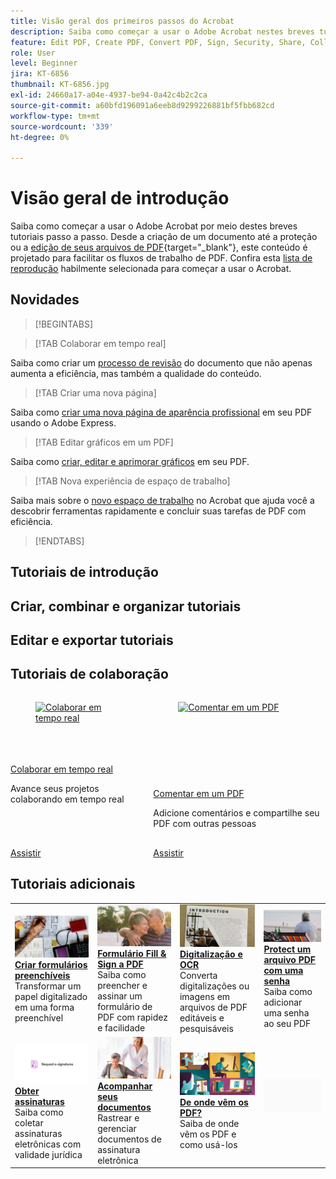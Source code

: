 ```yaml
---
title: Visão geral dos primeiros passos do Acrobat
description: Saiba como começar a usar o Adobe Acrobat nestes breves tutoriais passo a passo (1 a 2 min)
feature: Edit PDF, Create PDF, Convert PDF, Sign, Security, Share, Collaboration, Workspace
role: User
level: Beginner
jira: KT-6856
thumbnail: KT-6856.jpg
exl-id: 24660a17-a04e-4937-be94-0a42c4b2c2ca
source-git-commit: a60bfd196091a6eeb8d9299226881bf5fbb682cd
workflow-type: tm+mt
source-wordcount: '339'
ht-degree: 0%

---
```


# Visão geral de introdução

Saiba como começar a usar o Adobe Acrobat por meio destes breves tutoriais passo a passo. Desde a criação de um documento até a proteção ou a [edição de seus arquivos de PDF](https://www.adobe.com/br/acrobat/online/pdf-editor.html){target="_blank"}, este conteúdo é projetado para facilitar os fluxos de trabalho de PDF. Confira esta [lista de reprodução](https://experienceleague.adobe.com/en/playlists/acrobat-get-started-business-users) habilmente selecionada para começar a usar o Acrobat.

## Novidades

>[!BEGINTABS]

>[!TAB Colaborar em tempo real]

Saiba como criar um [processo de revisão](collaborate.md) do documento que não apenas aumenta a eficiência, mas também a qualidade do conteúdo.

>[!TAB Criar uma nova página]

Saiba como [criar uma nova página de aparência profissional](add-custom-page.md) em seu PDF usando o Adobe Express.

>[!TAB Editar gráficos em um PDF]

Saiba como [criar, editar e aprimorar gráficos](edit-graphics.md) em seu PDF.

>[!TAB Nova experiência de espaço de trabalho]

Saiba mais sobre o [novo espaço de trabalho](new-workspace.md) no Acrobat que ajuda você a descobrir ferramentas rapidamente e concluir suas tarefas de PDF com eficiência.

>[!ENDTABS]

## Tutoriais de introdução




## Criar, combinar e organizar tutoriais



## Editar e exportar tutoriais



## Tutoriais de colaboração

<!-- START CARDS HTML - DO NOT MODIFY BY HAND -->
<div class="columns">
    <div class="column is-half-tablet is-half-desktop is-one-third-widescreen" aria-label="Collaborate in real time">
        <div class="card" style="height: 100%; display: flex; flex-direction: column; height: 100%;">
            <div class="card-image">
                <figure class="image x-is-16by9">
                    <a href="https://experienceleague.adobe.com/en/docs/document-cloud-learn/acrobat-learning/getting-started/collaborate" title="Colaborar em tempo real" target="_blank" rel="referrer">
                        <img class="is-bordered-r-small" src="https://experienceleague.adobe.com/en/docs/document-cloud-learn/acrobat-learning/getting-started/media_1f5dd20f4df4fb7d2f5c80653268baf61e708a449.png?width=400&format=webply&optimize=medium" alt="Colaborar em tempo real"
                             style="width: 100%; aspect-ratio: 16 / 9; object-fit: cover; overflow: hidden; display: block; margin: auto;">
                    </a>
                </figure>
            </div>
            <div class="card-content is-padded-small" style="display: flex; flex-direction: column; flex-grow: 1; justify-content: space-between;">
                <div class="top-card-content">
                    <p class="headline is-size-6 has-text-weight-bold">
                        <a href="https://experienceleague.adobe.com/en/docs/document-cloud-learn/acrobat-learning/getting-started/collaborate" target="_blank" rel="referrer" title="Colaborar em tempo real">Colaborar em tempo real</a>
                    </p>
                    <p class="is-size-6">Avance seus projetos colaborando em tempo real</p>
                </div>
                <a href="https://experienceleague.adobe.com/en/docs/document-cloud-learn/acrobat-learning/getting-started/collaborate" target="_blank" rel="referrer" class="spectrum-Button spectrum-Button--outline spectrum-Button--primary spectrum-Button--sizeM" style="align-self: flex-start; margin-top: 1rem;">
                    <span class="spectrum-Button-label has-no-wrap has-text-weight-bold">Assistir</span>
                </a>
            </div>
        </div>
    </div>
    <div class="column is-half-tablet is-half-desktop is-one-third-widescreen" aria-label="Comment on a PDF">
        <div class="card" style="height: 100%; display: flex; flex-direction: column; height: 100%;">
            <div class="card-image">
                <figure class="image x-is-16by9">
                    <a href="https://experienceleague.adobe.com/en/docs/document-cloud-learn/acrobat-learning/getting-started/comment-on-pdf-files" title="Comentar em um PDF" target="_blank" rel="referrer">
                        <img class="is-bordered-r-small" src="https://experienceleague.adobe.com/en/docs/document-cloud-learn/acrobat-learning/getting-started/media_116d7c4b645e8d4c4e4645df9cb83a36501431471.png?width=400&format=webply&optimize=medium" alt="Comentar em um PDF"
                             style="width: 100%; aspect-ratio: 16 / 9; object-fit: cover; overflow: hidden; display: block; margin: auto;">
                    </a>
                </figure>
            </div>
            <div class="card-content is-padded-small" style="display: flex; flex-direction: column; flex-grow: 1; justify-content: space-between;">
                <div class="top-card-content">
                    <p class="headline is-size-6 has-text-weight-bold">
                        <a href="https://experienceleague.adobe.com/en/docs/document-cloud-learn/acrobat-learning/getting-started/comment-on-pdf-files" target="_blank" rel="referrer" title="Comentar em um PDF">Comentar em um PDF</a>
                    </p>
                    <p class="is-size-6">Adicione comentários e compartilhe seu PDF com outras pessoas</p>
                </div>
                <a href="https://experienceleague.adobe.com/en/docs/document-cloud-learn/acrobat-learning/getting-started/comment-on-pdf-files" target="_blank" rel="referrer" class="spectrum-Button spectrum-Button--outline spectrum-Button--primary spectrum-Button--sizeM" style="align-self: flex-start; margin-top: 1rem;">
                    <span class="spectrum-Button-label has-no-wrap has-text-weight-bold">Assistir</span>
                </a>
            </div>
        </div>
    </div>
</div>
<!-- END CARDS HTML - DO NOT MODIFY BY HAND -->

## Tutoriais adicionais

<table style="table-layout:fixed">
<tr>
  <td>
    <a href="create-fillable-forms.md">
      <img alt="Criar formulários preenchíveis" src="../assets/fillable-forms.png" />
    </a>
    <div>
      <a href="create-fillable-forms.md"><strong>Criar formulários preenchíveis</strong></a>
      </div>
      Transformar um papel digitalizado em uma forma preenchível
      <br>
  </td>
  <td>
    <a href="fill-and-sign.md">
      <img alt="Formulário Fill &amp; Sign a PDF" src="../assets/fill-sign.png" />
    </a>
    <div>
    <a href="fill-and-sign.md"><strong>Formulário Fill &amp; Sign a PDF</strong></a>
    </div>
    Saiba como preencher e assinar um formulário de PDF com rapidez e facilidade
    <br>
  </td>
  <td>
    <a href="scan-and-ocr.md">
      <img alt="Digitalizar e OCR" src="../assets/scan.png" />
    </a>
    <div>
    <a href="scan-and-ocr.md"><strong>Digitalização e OCR</strong></a>
    </div>
    Converta digitalizações ou imagens em arquivos de PDF editáveis e pesquisáveis
    <br>
  </td>
  <td>
    <a href="password-protect.md">
      <img alt="Protect um arquivo PDF com uma senha" src="../assets/protect.png" />
    </a>
    <div>
    <a href="password-protect.md"><strong>Protect um arquivo PDF com uma senha</strong></a>
    </div>
    Saiba como adicionar uma senha ao seu PDF
    <br>
  </td>
</tr>
<tr>
  <td>
    <a href="signatures.md">
      <img alt="Obter assinaturas" src="../assets/signatures.png" />
    </a>
    <div>
    <a href="signatures.md"><strong>Obter assinaturas</strong></a>
    </div>
    Saiba como coletar assinaturas eletrônicas com validade jurídica
    <br>
  </td>
  <td>
    <a href="track.md">
      <img alt="Rastrear seus documentos" src="../assets/track.png" />
    </a>
    <div>
    <a href="track.md"><strong>Acompanhar seus documentos</strong></a>
    </div>
    Rastrear e gerenciar documentos de assinatura eletrônica
    <br>
  </td>
  <td>
      <a href="where-do-pdfs-come-from.md">
        <img alt="De onde vêm os PDF?" src="../assets/where-pdfs.png" />
      </a>
      <div>
      <a href="where-do-pdfs-come-from.md"><strong>De onde vêm os PDF?</strong></a>
      </div>
      Saiba de onde vêm os PDF e como usá-los
      <br>
  </td>
  <td>
   <img alt="Espaçador" src="../assets/Grayspacer.png" />
    <div>
    <br>
  </td>
</tr>
</table>
